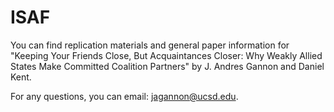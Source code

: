 # ISAF

You can find replication materials and general paper information for "Keeping Your Friends Close, But Acquaintances Closer: Why Weakly Allied States Make Committed Coalition Partners" by J. Andres Gannon and Daniel Kent.

For any questions, you can email: [jagannon@ucsd.edu](mailto:jagannon@ucsd.edu).

<!--
## Installation

You can install the released version of ISAF from [CRAN](https://CRAN.R-project.org) with:

``` r
install.packages("ISAF")
```

## Example

This is a basic example which shows you how to solve a common problem:

``` r
## basic example code
```
-->